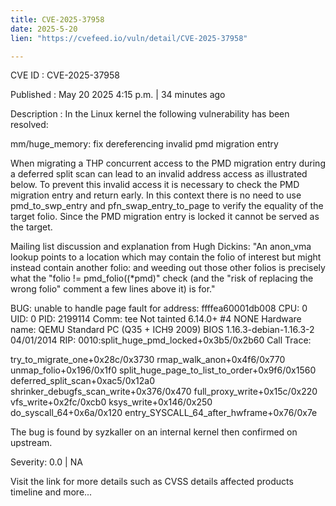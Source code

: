 ```yaml
---
title: CVE-2025-37958
date: 2025-5-20
lien: "https://cvefeed.io/vuln/detail/CVE-2025-37958"

---
```


CVE ID : CVE-2025-37958

Published :  May 20
2025
4:15 p.m. | 34 minutes ago

Description : In the Linux kernel
the following vulnerability has been resolved:

mm/huge_memory: fix dereferencing invalid pmd migration entry

When migrating a THP
concurrent access to the PMD migration entry during
a deferred split scan can lead to an invalid address access
as
illustrated below.  To prevent this invalid access
it is necessary to
check the PMD migration entry and return early.  In this context
there is
no need to use pmd_to_swp_entry and pfn_swap_entry_to_page to verify the
equality of the target folio.  Since the PMD migration entry is locked
it
cannot be served as the target.

Mailing list discussion and explanation from Hugh Dickins: "An anon_vma
lookup points to a location which may contain the folio of interest
but
might instead contain another folio: and weeding out those other folios is
precisely what the "folio != pmd_folio((*pmd)" check (and the "risk of
replacing the wrong folio" comment a few lines above it) is for."

BUG: unable to handle page fault for address: ffffea60001db008
CPU: 0 UID: 0 PID: 2199114 Comm: tee Not tainted 6.14.0+ #4 NONE
Hardware name: QEMU Standard PC (Q35 + ICH9
2009)
BIOS 1.16.3-debian-1.16.3-2 04/01/2014
RIP: 0010:split_huge_pmd_locked+0x3b5/0x2b60
Call Trace:

try_to_migrate_one+0x28c/0x3730
rmap_walk_anon+0x4f6/0x770
unmap_folio+0x196/0x1f0
split_huge_page_to_list_to_order+0x9f6/0x1560
deferred_split_scan+0xac5/0x12a0
shrinker_debugfs_scan_write+0x376/0x470
full_proxy_write+0x15c/0x220
vfs_write+0x2fc/0xcb0
ksys_write+0x146/0x250
do_syscall_64+0x6a/0x120
entry_SYSCALL_64_after_hwframe+0x76/0x7e

The bug is found by syzkaller on an internal kernel
then confirmed on
upstream.

Severity: 0.0 | NA

Visit the link for more details
such as CVSS details
affected products
timeline
and more...
